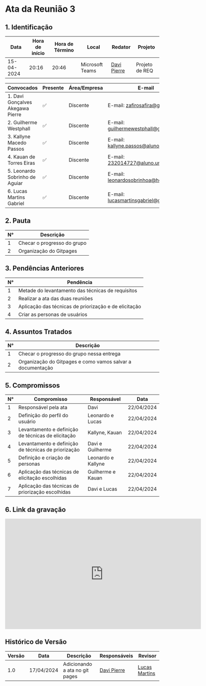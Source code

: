 # **Ata da Reunião 3**

## 1. Identificação

| Data       | Hora de início | Hora de Término | Local           | Redator                                      | Projeto        |
| ---------- | -------------- | --------------- | --------------- | -------------------------------------------- | -------------- |
| 15-04-2024 | 20:16          | 20:46           | Microsoft Teams | [Davi Pierre](https://github.com/DaviPierre) | Projeto de REQ |

| Convocados                       | Presente | Área/Empresa | E-mail                                                                        |
| -------------------------------- | -------- | ------------ | ----------------------------------------------------------------------------- |
| 1. Davi Gonçalves Akegawa Pierre | ✅        | Discente     | E-mail: [zafirosafira@gmail.com](mailto:zafirosafira@gmail.com)               |
| 2. Guilherme Westphall           | ✅        | Discente     | E-mail: [guilhermewestphall@gmail.com](mailto:guilhermewestphall@gmail.com)   |
| 3. Kallyne Macedo Passos         | ✅        | Discente     | E-mail: [kallyne.passos@aluno.unb.br](mailto:kallyne.passos@aluno.unb.br)     |
| 4. Kauan de Torres Eiras         | ✅        | Discente     | E-mail: [232014727@aluno.unb.br](mailto:232014727@aluno.unb.br)               |
| 5. Leonardo Sobrinho de Aguiar   | ✅        | Discente     | E-mail: [leonardosobrinhoa@hotmail.com](mailto:leonardosobrinhoa@hotmail.com) |
| 6. Lucas Martins Gabriel         | ✅        | Discente     | E-mail: [lucasmartinsgabriel@gmail.com](mailto:lucasmartinsgabriel@gmail.com) |

## 2. Pauta

| N°  | Descrição                   |
| --- | --------------------------- |
| 1   | Checar o progresso do grupo |
| 2   | Organização do Gitpages     |


## 3. Pendências Anteriores

| N°  | Pendência                                             |
| --- | ----------------------------------------------------- |
| 1   | Metade do levantamento das técnicas de requisitos     |
| 2   | Realizar a ata das duas reuniões                      |
| 3   | Aplicação das técnicas de priorização e de elicitação |
| 4   | Criar as personas de usuários                         |

## 4. Assuntos Tratados

| N°  | Descrição                                                  |
| --- | ---------------------------------------------------------- |
| 1   | Checar o progresso do grupo nessa entrega                  |
| 2   | Organização do Gitpages e como vamos salvar a documentação |



## 5. Compromissos

| N°  | Compromisso                                         | Responsável        | Data       |
| --- | --------------------------------------------------- | ------------------ | ---------- |
| 1   | Responsável pela ata                                | Davi               | 22/04/2024 |
| 2   | Definição do perfil do usuário                      | Leonardo e Lucas   | 22/04/2024 |
| 3   | Levantamento e definição de técnicas de elicitação  | Kallyne, Kauan     | 22/04/2024 |
| 4   | Levantamento e definição de técnicas de priorização | Davi e Guilherme   | 22/04/2024 |
| 5   | Definição e criação de personas                     | Leonardo e Kallyne | 22/04/2024 |
| 6   | Aplicação das técnicas de elicitação escolhidas     | Guilherme e Kauan  | 22/04/2024 |
| 7   | Aplicação das técnicas de priorização escolhidas    | Davi e Lucas       | 22/04/2024 |

## 6. Link da gravação

<iframe src="https://unbbr.sharepoint.com/sites/Requisitos-G6/_layouts/15/stream.aspx?id=%2Fsites%2FRequisitos%2DG6%2FDocumentos%20Compartilhados%2FGeneral%2FRecordings%2FPlanejamento%2D20240415%5F180743%2DGrava%C3%A7%C3%A3o%20de%20Reuni%C3%A3o%2Emp4&nav=eyJyZWZlcnJhbEluZm8iOnsicmVmZXJyYWxBcHAiOiJTdHJlYW1XZWJBcHAiLCJyZWZlcnJhbFZpZXciOiJTaGFyZURpYWxvZy1MaW5rIiwicmVmZXJyYWxBcHBQbGF0Zm9ybSI6IldlYiIsInJlZmVycmFsTW9kZSI6InZpZXcifX0&ga=1&referrer=StreamWebApp%2EWeb&referrerScenario=AddressBarCopied%2Eview" width="640" height="360" frameborder="0" scrolling="no" allowfullscreen title="Vídeo da reunião 15/08"></iframe>


## Histórico de Versão

| Versão | Data       | Descrição                      | Responsáveis                                 | Revisor                                           |
| ------ | ---------- | ------------------------------ | -------------------------------------------- | ------------------------------------------------- |
| 1.0    | 17/04/2024 | Adicionando a ata no git pages | [Davi Pierre](https://github.com/DaviPierre) | [Lucas Martins](https://github.com/martinsglucas) |
